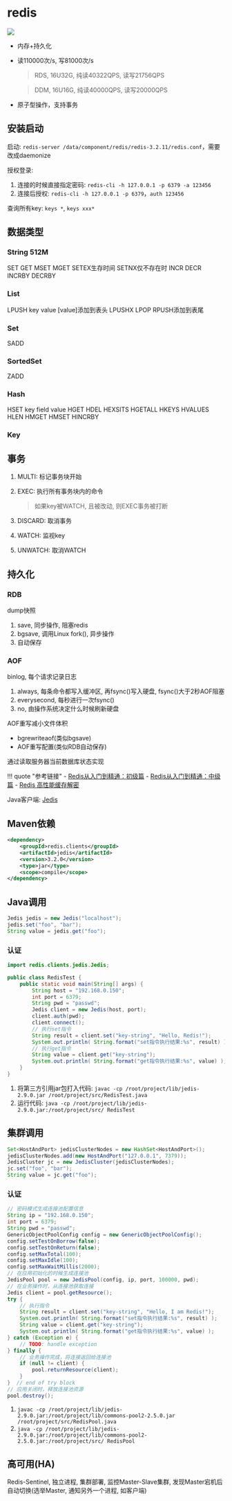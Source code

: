 # redis

![](https://img.shields.io/badge/language-C-brightgreen.svg)

- 内存+持久化
- 读110000次/s, 写81000次/s

    > RDS, 16U32G, 纯读40322QPS, 读写21756QPS

    > DDM, 16U16G, 纯读40000QPS, 读写20000QPS

- 原子型操作，支持事务

## 安装启动

启动: `redis-server /data/component/redis/redis-3.2.11/redis.conf`，需要改成daemonize

授权登录:

1. 连接的时候直接指定密码: `redis-cli -h 127.0.0.1 -p 6379 -a 123456`
1. 连接后授权: `redis-cli -h 127.0.0.1 -p 6379`，`auth 123456`

查询所有key: `keys *`, `keys xxx*`

## 数据类型

### String 512M

SET GET MSET MGET SETEX生存时间 SETNX仅不存在时 INCR DECR INCRBY DECRBY

### List

LPUSH key value [value]添加到表头 LPUSHX LPOP RPUSH添加到表尾

### Set

SADD

### SortedSet

ZADD

### Hash

HSET key field value HGET HDEL HEXSITS HGETALL HKEYS HVALUES HLEN HMGET HMSET HINCRBY

### Key

## 事务

1. MULTI: 标记事务块开始
1. EXEC: 执行所有事务块内的命令

    > 如果key被WATCH, 且被改动, 则EXEC事务被打断

1. DISCARD: 取消事务
1. WATCH: 监视key
1. UNWATCH: 取消WATCH

## 持久化

### RDB

dump快照

1. save, 同步操作, 阻塞redis
1. bgsave, 调用Linux fork(), 异步操作
1. 自动保存

### AOF

binlog, 每个请求记录日志

1. always, 每条命令都写入缓冲区, 再fsync()写入硬盘, fsync()大于2秒AOF阻塞
1. everysecond, 每秒进行一次fsync()
1. no, 由操作系统决定什么时候刷新硬盘

AOF重写减小文件体积

- bgrewriteaof(类似bgsave)
- AOF重写配置(类似RDB自动保存)

通过读取服务器当前数据库状态实现

!!! quote "参考链接"
    - [Redis从入门到精通：初级篇](https://mp.weixin.qq.com/s/TrEcIW0DIgncpdQ00hAVSw)
    - [Redis从入门到精通：中级篇](https://mp.weixin.qq.com/s/-qdjcKouRVfa5QtjCAZTMA)
    - [Redis 高性能缓存解密](https://mp.weixin.qq.com/s/ydFktr6TMmY3_BWjt3sIGQ)


Java客户端: [Jedis](https://github.com/xetorthio/jedis)

## Maven依赖

```xml
<dependency>
    <groupId>redis.clients</groupId>
    <artifactId>jedis</artifactId>
    <version>3.2.0</version>
    <type>jar</type>
    <scope>compile</scope>
</dependency>
```

## Java调用

```java
Jedis jedis = new Jedis("localhost");
jedis.set("foo", "bar");
String value = jedis.get("foo");
```

### 认证

```java
import redis.clients.jedis.Jedis;

public class RedisTest {
    public static void main(String[] args) {
        String host = "192.168.0.150";
        int port = 6379;
        String pwd = "passwd";
        Jedis client = new Jedis(host, port);
        client.auth(pwd);
        client.connect();
        // 执行set指令
        String result = client.set("key-string", "Hello, Redis!");
        System.out.println( String.format("set指令执行结果:%s", result) );
        // 执行get指令
        String value = client.get("key-string");
        System.out.println( String.format("get指令执行结果:%s", value) );
    }
}
```

1. 将第三方引用jar包打入代码: `javac -cp /root/project/lib/jedis-2.9.0.jar /root/project/src/RedisTest.java`
1. 运行代码: `java -cp /root/project/lib/jedis-2.9.0.jar:/root/project/src/ RedisTest`

## 集群调用

```java
Set<HostAndPort> jedisClusterNodes = new HashSet<HostAndPort>();
jedisClusterNodes.add(new HostAndPort("127.0.0.1", 7379));
JedisCluster jc = new JedisCluster(jedisClusterNodes);
jc.set("foo", "bar");
String value = jc.get("foo");
```

### 认证

```java
// 密码模式生成连接池配置信息
String ip = "192.168.0.150";   
int port = 6379;   
String pwd = "passwd";   
GenericObjectPoolConfig config = new GenericObjectPoolConfig();   
config.setTestOnBorrow(false);   
config.setTestOnReturn(false);   
config.setMaxTotal(100);   
config.setMaxIdle(100);   
config.setMaxWaitMillis(2000);   
// 在应用初始化的时候生成连接池
JedisPool pool = new JedisPool(config, ip, port, 100000, pwd);
// 在业务操作时，从连接池获取连接
Jedis client = pool.getResource();   
try {   
    // 执行指令
    String result = client.set("key-string", "Hello, I am Redis!");   
    System.out.println( String.format("set指令执行结果:%s", result) );   
    String value = client.get("key-string");   
    System.out.println( String.format("get指令执行结果:%s", value) );   
} catch (Exception e) {   
    // TODO: handle exception  
} finally {   
    // 业务操作完成，将连接返回给连接池
    if (null != client) {   
        pool.returnResource(client);   
    }   
}  // end of try block  
// 应用关闭时，释放连接池资源
pool.destroy();
```

1. `javac -cp /root/project/lib/jedis-2.9.0.jar:/root/project/lib/commons-pool2-2.5.0.jar /root/project/src/RedisPool.java`
1. `java -cp /root/project/lib/jedis-2.9.0.jar:/root/project/lib/commons-pool2-2.5.0.jar:/root/project/src/ RedisPool`

## 高可用(HA)

Redis-Sentinel, 独立进程, 集群部署, 监控Master-Slave集群, 发现Master宕机后自动切换(选举Master, 通知另外一个进程, 如客户端)
